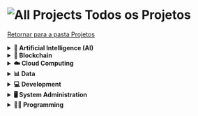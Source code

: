 <!-- # Todos os Projetos -->
# <img src="https://raw.githubusercontent.com/Tarikul-Islam-Anik/Animated-Fluent-Emojis/master/Emojis/Objects/Hammer%20and%20Wrench.png" alt="All Projects" width="45px"> Todos os Projetos
[Retornar para a pasta Projetos](../)

<details><summary><b>🧠 Artificial Intelligence (AI)</b></summary>
  <ul>
    <li>boot_023: <a href="https://github.com/PedroHeeger/boot/tree/main/dio/ai/boot_023">Bootcamp Nexa - Machine Learning para Iniciantes na AWS   <img src="https://github.com/PedroHeeger/boot/blob/main/dio/ai/boot_023/0-aux/logo_boot.png" alt="boot_023" style="height:25px; width:auto;"></a></li>
    <li>boot_024: <a href="https://github.com/PedroHeeger/boot/tree/main/dio/ai/boot_024">Formação Fundamentos de Inteligência Artificial   <img src="https://github.com/PedroHeeger/boot/blob/main/dio/ai/boot_024/0-aux/logo_boot.png" alt="boot_024" style="height:25px; width:auto;"></a></li>
    <li>boot_028: <a href="https://github.com/PedroHeeger/boot/tree/main/dio/ai/boot_028">Bootcamp Nexa - Fundamentos de IA Generativa e Claude 3   <img src="https://github.com/PedroHeeger/boot/blob/main/dio/ai/boot_028/0-aux/logo_boot.png" alt="boot_028" style="height:25px; width:auto;"></a></li>
    <li>boot_029: <a href="https://github.com/PedroHeeger/boot/tree/main/dio/ai/boot_029">Nexa - Engenharia de Prompts na AWS com Claude   <img src="https://github.com/PedroHeeger/boot/blob/main/dio/ai/boot_029/0-aux/logo_boot.png" alt="boot_029" style="height:25px; width:auto;"></a></li>
  </ul>
</details>

<details><summary><b>🔗 Blockchain</b></summary>
  <ul>
    <li>boot_025: <a href="https://github.com/PedroHeeger/boot/tree/main/dio/blockchain/boot_025">Formação Blockchain Specialist <img src="https://github.com/PedroHeeger/boot/blob/main/dio/blockchain/boot_025/0-aux/logo_boot.png" alt="boot_025" style="height:25px; width:auto;"></a></li>
    <li>boot_026: <a href="https://github.com/PedroHeeger/boot/tree/main/dio/blockchain/boot_026">Formação Web3 Fundamentals <img src="https://github.com/PedroHeeger/boot/blob/main/dio/blockchain/boot_026/0-aux/logo_boot.png" alt="boot_026" style="height:25px; width:auto;"></a></li>
    <li>boot_027: <a href="https://github.com/PedroHeeger/boot/tree/main/dio/blockchain/boot_027">Binance - Blockchain Developer with Solidity <img src="https://github.com/PedroHeeger/boot/blob/main/dio/blockchain/boot_027/0-aux/logo_boot.png" alt="boot_027" style="height:25px; width:auto;"></a></li>
  </ul>
</details>

<details><summary><b>☁️ Cloud Computing</b></summary>
  <ul>
    <li><details><summary>AWS <img src="https://cdn.jsdelivr.net/gh/devicons/devicon@latest/icons/amazonwebservices/amazonwebservices-original-wordmark.svg" alt="aws" style="height:25px; width:auto;"></summary>
        <ul>
          <li>boot_011: <a href="https://github.com/PedroHeeger/boot/tree/main/dio/aws/boot_011">Bootcamp Cloud AWS <img src="https://github.com/PedroHeeger/boot/blob/main/dio/aws/boot_011/0-aux/logo_boot.png" alt="boot_011" style="height:25px; width:auto;"></a></li>
          <li>boot_012: <a href="https://github.com/PedroHeeger/boot/tree/main/dio/aws/boot_012">Formação AWS Cloud Practitioner Certification <img src="https://github.com/PedroHeeger/boot/blob/main/dio/aws/boot_012/0-aux/logo_boot.png" alt="boot_012" style="height:25px; width:auto;"></a></li>
          <li>boot_013: <a href="https://github.com/PedroHeeger/boot/tree/main/dio/aws/boot_013">Descubra a Nuvem AWS - Nexa Resources <img src="https://github.com/PedroHeeger/boot/blob/main/dio/aws/boot_013/0-aux/logo_boot.png" alt="boot_013" style="height:25px; width:auto;"></a></li>
          <li>boot_014: <a href="https://github.com/PedroHeeger/boot/tree/main/dio/aws/boot_014">Descubra a Nuvem AWS – LocalizaLabs <img src="https://github.com/PedroHeeger/boot/blob/main/dio/aws/boot_014/0-aux/logo_boot.png" alt="boot_014" style="height:25px; width:auto;"></a></li>
          <li>curso_092: <a href="https://github.com/PedroHeeger/course/tree/main/aws_skill_builder/aws/curso_092">Introduction to Amazon Elastic Compute Cloud (EC2) <img src="https://github.com/PedroHeeger/course/blob/main/aws_skill_builder/aws/curso_092/0-aux/logo_course.png" alt="curso_092" style="height:25px; width:auto;"></a></li>
          <li>curso_093: <a href="https://github.com/PedroHeeger/course/tree/main/aws_skill_builder/aws/curso_093">AWS Compute Services Overview <img src="https://github.com/PedroHeeger/course/blob/main/aws_skill_builder/aws/curso_093/0-aux/logo_course.png" alt="curso_093" style="height:25px; width:auto;"></a></li>
          <li>curso_094: <a href="https://github.com/PedroHeeger/course/tree/main/aws_skill_builder/aws/curso_094">Elementos essenciais do AWS Cloud Practitioner <img src="https://github.com/PedroHeeger/course/blob/main/aws_skill_builder/aws/curso_094/0-aux/logo_course.png" alt="curso_094" style="height:25px; width:auto;"></a></li>
          <li>curso_096: <a href="https://github.com/PedroHeeger/course/tree/main/aws_skill_builder/aws/curso_096">Introduction to AWS Command Line Interface (CLI) <img src="https://github.com/PedroHeeger/course/blob/main/aws_skill_builder/aws/curso_096/0-aux/logo_course.png" alt="curso_096" style="height:25px; width:auto;"></a></li>
          <li>curso_097: <a href="https://github.com/PedroHeeger/course/tree/main/aws_skill_builder/aws/curso_097">Introduction to Amazon EC2 Systems Manager <img src="https://github.com/PedroHeeger/course/blob/main/aws_skill_builder/aws/curso_097/0-aux/logo_course.png" alt="curso_097" style="height:25px; width:auto;"></a></li>
          <li>curso_098: <a href="https://github.com/PedroHeeger/course/tree/main/aws_skill_builder/aws/curso_098">AWS Identity and Access Management - Basics <img src="https://github.com/PedroHeeger/course/blob/main/aws_skill_builder/aws/curso_098/0-aux/logo_course.png" alt="curso_098" style="height:25px; width:auto;"></a></li>
          <li>curso_099: <a href="https://github.com/PedroHeeger/course/tree/main/aws_skill_builder/aws/curso_099">Introduction to AWS Identity and Access Management (IAM) <img src="https://github.com/PedroHeeger/course/blob/main/aws_skill_builder/aws/curso_099/0-aux/logo_course.png" alt="curso_099" style="height:25px; width:auto;"></a></li>
          <li>curso_100: <a href="https://github.com/PedroHeeger/course/tree/main/aws_skill_builder/aws/curso_100">AWS Identity and Access Management - Architecture and Terminology <img src="https://github.com/PedroHeeger/course/blob/main/aws_skill_builder/aws/curso_100/0-aux/logo_course.png" alt="curso_100" style="height:25px; width:auto;"></a></li>
          <li>curso_101: <a href="https://github.com/PedroHeeger/course/tree/main/aws_skill_builder/aws/curso_101">Authentication and Authorization with AWS Identity and Access Management <img src="https://github.com/PedroHeeger/course/blob/main/aws_skill_builder/aws/curso_101/0-aux/logo_course.png" alt="curso_101" style="height:25px; width:auto;"></a></li>
          <li>curso_102: <a href="https://github.com/PedroHeeger/course/tree/main/aws_skill_builder/aws/curso_102">Introduction to Amazon Elastic Container Service <img src="https://github.com/PedroHeeger/course/blob/main/aws_skill_builder/aws/curso_102/0-aux/logo_course.png" alt="curso_102" style="height:25px; width:auto;"></a></li>
          <li>curso_103: <a href="https://github.com/PedroHeeger/course/tree/main/aws_skill_builder/aws/curso_103">Introduction to Amazon Elastic Container Registry <img src="https://github.com/PedroHeeger/course/blob/main/aws_skill_builder/aws/curso_103/0-aux/logo_course.png" alt="curso_103" style="height:25px; width:auto;"></a></li>
          <li>curso_104: <a href="https://github.com/PedroHeeger/course/tree/main/aws_skill_builder/aws/curso_104">Introduction to AWS Fargate <img src="https://github.com/PedroHeeger/course/blob/main/aws_skill_builder/aws/curso_104/0-aux/logo_course.png" alt="curso_104" style="height:25px; width:auto;"></a></li>
          <li>curso_105: <a href="https://github.com/PedroHeeger/course/tree/main/aws_skill_builder/aws/curso_105">Amazon Elastic Container Service (ECS) Primer <img src="https://github.com/PedroHeeger/course/blob/main/aws_skill_builder/aws/curso_105/0-aux/logo_course.png" alt="curso_105" style="height:25px; width:auto;"></a></li>
          <li>curso_106: <a href="https://github.com/PedroHeeger/course/tree/main/aws_skill_builder/aws/curso_106">Introduction to Containers <img src="https://github.com/PedroHeeger/course/blob/main/aws_skill_builder/aws/curso_106/0-aux/logo_course.png" alt="curso_106" style="height:25px; width:auto;"></a></li>
          <li>curso_107: <a href="https://github.com/PedroHeeger/course/tree/main/aws_skill_builder/aws/curso_107">Deep Dive on AWS Fargate: Building Serverless Containers at Scale <img src="https://github.com/PedroHeeger/course/blob/main/aws_skill_builder/aws/curso_107/0-aux/logo_course.png" alt="curso_107" style="height:25px; width:auto;"></a></li>
          <li>curso_109: <a href="https://github.com/PedroHeeger/course/tree/main/aws_skill_builder/aws/curso_109">Introduction to AWS Auto Scaling <img src="https://github.com/PedroHeeger/course/blob/main/aws_skill_builder/aws/curso_109/0-aux/logo_course.png" alt="curso_109" style="height:25px; width:auto;"></a></li>
          <li>curso_110: <a href="https://github.com/PedroHeeger/course/tree/main/aws_skill_builder/aws/curso_110">Introduction to Amazon Elastic Load Balancer - Application <img src="https://github.com/PedroHeeger/course/blob/main/aws_skill_builder/aws/curso_110/0-aux/logo_course.png" alt="curso_110" style="height:25px; width:auto;"></a></li>
          <li>curso_111: <a href="https://github.com/PedroHeeger/course/tree/main/aws_skill_builder/aws/curso_111">Introdução ao Amazon Bedrock <img src="https://github.com/PedroHeeger/course/blob/main/aws_skill_builder/aws/curso_111/0-aux/logo_course.png" alt="curso_111" style="height:25px; width:auto;"></a></li>
          <li>curso_112: <a href="https://github.com/PedroHeeger/course/tree/main/aws_skill_builder/aws/curso_112">Amazon CodeWhisperer: Introdução <img src="https://github.com/PedroHeeger/course/blob/main/aws_skill_builder/aws/curso_112/0-aux/logo_course.png" alt="curso_112" style="height:25px; width:auto;"></a></li>
          <li>curso_114: <a href="https://github.com/PedroHeeger/course/tree/main/aws_skill_builder/aws/curso_114">Amazon EKS Primer <img src="https://github.com/PedroHeeger/course/blob/main/aws_skill_builder/aws/curso_114/0-aux/logo_course.png" alt="curso_114" style="height:25px; width:auto;"></a></li>
          <li>curso_117: <a href="https://github.com/PedroHeeger/course/tree/main/outros/henrylle_maia/aws/curso_117">Domine AWS com Henrylle Maia <img src="https://github.com/PedroHeeger/course/blob/main/outros/henrylle_maia/aws/curso_117/0-aux/logo_course.png" alt="curso_117" style="height:25px; width:auto;"></a></li>
          <li>boot_022: <a href="https://github.com/PedroHeeger/boot/tree/main/edn/aws/boot_022">AWS re/Start - Cloud Computing <img src="https://github.com/PedroHeeger/boot/blob/main/edn/aws/boot_022/0-aux/logo_boot.png" alt="boot_022" style="height:25px; width:auto;"></a></li>
        </ul>
      </details></li>
  </ul>
</details>

<details><summary><b>📊 Data</b></summary>
  <ul>
    <li><details><summary><b>📊 Business Intelligence (BI)</b></summary>
      <ul>
        <li><details><summary>Power BI <img src="https://github.com/PedroHeeger/main/blob/main/0-aux/logos/software/microsoft_powerbi.png" alt="powerbi" style="height:25px; width:auto;"></summary>
          <ul>
            <li>curso_041: <a href="https://github.com/PedroHeeger/course/tree/main/hashtag/power_bi/curso_041">Intensivão de Power BI 2023 <img src="https://github.com/PedroHeeger/course/blob/main/hashtag/power_bi/curso_041/0-aux/logo_course.png" alt="curso_041" style="height:25px; width:auto;"></a></li>
            <li>curso_043: <a href="https://github.com/PedroHeeger/course/tree/main/simplifica_trein/power_bi/curso_043">Simplifica Power Excel <img src="https://github.com/PedroHeeger/course/blob/main/simplifica_trein/power_bi/curso_043/0-aux/logo_course.png" alt="curso_043" style="height:25px; width:auto;"></a></li>
            <li>curso_048: <a href="https://github.com/PedroHeeger/course/tree/main/xperiun/power_bi/curso_048">Minicurso Power BI Experience <img src="https://github.com/PedroHeeger/course/blob/main/xperiun/power_bi/curso_048/0-aux/logo_course.png" alt="curso_048" style="height:25px; width:auto;"></a></li>
            <li>curso_051: <a href="https://github.com/PedroHeeger/course/tree/main/xperiun/power_bi/curso_051">Desafio Missão ZERO - Bootcamp HPN <img src="https://github.com/PedroHeeger/course/blob/main/xperiun/power_bi/curso_051/0-aux/logo_course.png" alt="curso_051" style="height:25px; width:auto;"></a></li>
            <li>curso_069: <a href="https://github.com/PedroHeeger/course/tree/main/xperiun/power_bi/curso_069">Desafio Kickstart 1 | Atendimento Laboratorial <img src="https://github.com/PedroHeeger/course/blob/main/xperiun/power_bi/curso_069/0-aux/logo_course.png" alt="curso_069" style="height:25px; width:auto;"></a></li>
            <li>curso_074: <a href="https://github.com/PedroHeeger/course/tree/main/xperiun/power_bi/curso_074">002 - Desafio Kickstart | Filmes Netflix <img src="https://github.com/PedroHeeger/course/blob/main/xperiun/power_bi/curso_074/0-aux/logo_course.png" alt="curso_074" style="height:25px; width:auto;"></a></li>
            <li>curso_075: <a href="https://github.com/PedroHeeger/course/tree/main/simplifica_trein/power_bi/curso_075">Simplifica Power BI <img src="https://github.com/PedroHeeger/course/blob/main/simplifica_trein/power_bi/curso_075/0-aux/logo_course.png" alt="curso_075" style="height:25px; width:auto;"></a></li>
          </ul>
        </details></li>
      </ul>
    </details></li>
    <li><details><summary><b>🗄️ Databases</b></summary>
      <ul>
        <li><details><summary>MySQL Server <img src="https://cdn.jsdelivr.net/gh/devicons/devicon/icons/mysql/mysql-original.svg" alt="mysql_server" style="height:25px; width:auto;"></summary>
          <ul>
            <li>boot_<a href="">a <img src="" alt="" style="height:25px; width:auto;"></a></li>
          </ul>
        </details></li>
      </ul>
    </details></li>
    <li><details><summary><b>🟠 Data - Big Data</b></summary>
        <ul>
            <li><details><summary>Apache Kafka <img src="https://cdn.jsdelivr.net/gh/devicons/devicon/icons/apachekafka/apachekafka-original.svg" alt="apache_kafka" style="height:25px; width:auto;"></summary>
                <ul>
                <li>boot_<a href="">a <img src="" alt="" style="height:25px; width:auto;"></a></li>
                </ul>
            </details></li>
            <li><details><summary>Apache Spark <img src="https://github.com/PedroHeeger/main/blob/main/0-aux/logos/software/apache_spark.png" alt="apache_spark" style="height:25px; width:auto;"></summary>
                <ul>
                <li>boot_<a href="">a <img src="" alt="" style="height:25px; width:auto;"></a></li>
                </ul>
            </details></li>
            <li><details><summary>Databricks <img src="https://github.com/PedroHeeger/main/blob/main/0-aux/logos/sites/databricks.png" alt="databricks" style="height:25px; width:auto;"></summary>
                <ul>
                <li>boot_<a href="">a <img src="" alt="" style="height:25px; width:auto;"></a></li>
                </ul>
            </details></li>
            <li><details><summary>Apache Airflow   <img src="https://github.com/PedroHeeger/main/blob/main/0-aux/logos/software/apache_airflow.png" alt="apache_airflow" style="height:25px; width:auto;"></summary>
                <ul>
                    <li>boot_<a href="">a   <img src="" alt="" style="height:25px; width:auto;"></a></li>
                </ul>
            </details></li>
        </ul>
    </details>
  </ul>
</details>

<details><summary><b>💻 Development</b></summary>
  <ul>
    <li><details><summary><b>🐳 Container</b></summary>
      <ul>
        <li><details><summary>Docker <img src="https://cdn.jsdelivr.net/gh/devicons/devicon/icons/docker/docker-original.svg" alt="docker" style="height:25px; width:auto;"></summary>
          <ul>
            <li>boot_006: <a href="https://github.com/PedroHeeger/boot/tree/main/dio/docker/boot_006">Formação Docker Fundamentals <img src="https://github.com/PedroHeeger/boot/blob/main/dio/docker/boot_006/0-aux/logo_boot.png" alt="boot_006" style="height:25px; width:auto;"></a></li>
            <li>curso_084: <a href="https://github.com/PedroHeeger/course/tree/main/4.linux/docker/curso_084">Containers Fundamentals <img src="https://github.com/PedroHeeger/course/blob/main/4.linux/docker/curso_084/0-aux/logo_course.jpg" alt="curso_084" style="height:25px; width:auto;"></a></li>
          </ul>
        </details></li>
        <li><details><summary>Kubernetes <img src="https://cdn.jsdelivr.net/gh/devicons/devicon/icons/kubernetes/kubernetes-plain.svg" alt="kubernetes" style="height:25px; width:auto;"></summary>
          <ul>
            <li>boot_015: <a href="https://github.com/PedroHeeger/boot/tree/main/dio/kubernetes/boot_015">Formação Kubernetes Fundamentals <img src="https://github.com/PedroHeeger/boot/blob/main/dio/kubernetes/boot_015/0-aux/logo_boot.png" alt="boot_015" style="height:25px; width:auto;"></a></li>
          </ul>
        </details></li>
      </ul>
    </details></li>
    <li><details><summary><b>🚀 CI/CD</b></summary>
      <ul>
        <li><details><summary>GitHub Actions <img src="https://github.com/PedroHeeger/main/blob/main/0-aux/logos/software/github_actions.png" alt="github_actions" style="height:25px; width:auto;"></summary>
          <ul>
            <li>boot_<a href="">a <img src="" alt="" style="height:25px; width:auto;"></a></li>
          </ul>
        </details></li>
      </ul>
    </details></li>
    <li><details><summary><b>🛠️ DevOps</b></summary>
      <ul>
        <li><details><summary>DevOps <img src="https://github.com/PedroHeeger/main/blob/main/0-aux/logos/content/devops.png" alt="devops" style="height:25px; width:auto;"></summary>
          <ul>
            <li>curso_081: <a href="https://github.com/PedroHeeger/course/blob/main/outros/fabricio_veronez/devops/curso_081">Imersão DevOps & Cloud 1 <img src="https://github.com/PedroHeeger/course/blob/main/outros/fabricio_veronez/devops/curso_081/0-aux/logo_course.png" alt="curso_081" style="height:25px; width:auto;"></a></li>
            <li>curso_085: <a href="https://github.com/PedroHeeger/course/tree/main/4.linux/devops/curso_085">DevOps Essentials <img src="https://github.com/PedroHeeger/course/blob/main/4.linux/devops/curso_085/0-aux/logo_course.jpg" alt="curso_085" style="height:25px; width:auto;"></a></li>
            <li>curso_116: <a href="https://github.com/PedroHeeger/course/blob/main/outros/fabricio_veronez/devops/curso_116">Imersão Docker e Kubernetes <img src="https://github.com/PedroHeeger/course/blob/main/outros/fabricio_veronez/devops/curso_116/0-aux/logo_course.png" alt="curso_116" style="height:25px; width:auto;"></a></li>
            <li>boot_017: <a href="https://github.com/PedroHeeger/boot/tree/main/dio/devops/boot_017">Formação DevOps Fundamentals <img src="https://github.com/PedroHeeger/boot/blob/main/dio/devops/boot_017/0-aux/logo_boot.png" alt="boot_017" style="height:25px; width:auto;"></a></li>
            <li>boot_020: <a href="https://github.com/PedroHeeger/boot/tree/main/dio/devops/boot_020">Jornada DevOps com AWS - Impulso <img src="https://github.com/PedroHeeger/boot/blob/main/dio/devops/boot_020/0-aux/logo_boot.webp" alt="boot_020" style="height:25px; width:auto;"></a></li>
          </ul>
        </details></li>
      </ul>
    </details></li>
    <li><details><summary><b>🔃 Versioning</b></summary>
      <ul>
        <li><details><summary>???</summary>
          <ul>
            <li>boot_<a href="">a <img src="" alt="" style="height:25px; width:auto;"></a></li>
          </ul>
        </details></li>
      </ul>
    </details></li>
  </ul>
</details>

<details><summary><b>🖥️ System Administration</b></summary>
  <ul>
    <li><details><summary><b>🧰 Configuration Management (CM)</b></summary>
        <ul>
          <li>
            <details>
              <summary>Terraform <img src="https://cdn.jsdelivr.net/gh/devicons/devicon/icons/terraform/terraform-original.svg" alt="terraform" style="height:25px; width:auto;"></summary>
              <ul>
                <li>boot_<a href="">a <img src="" alt="" style="height:25px; width:auto;"></a></li>
              </ul>
            </details>
          </li>
        </ul>
      </details>
    </li>
    <li><details><summary><b>🖥️ Operating System (OS)</b></summary>
        <ul>
            <li><details><summary>Linux <img src="https://cdn.jsdelivr.net/gh/devicons/devicon/icons/linux/linux-original.svg" alt="linux" style="height:25px; width:auto;"></summary>
            <ul>
                <li>boot_003: <a href="https://github.com/PedroHeeger/boot/tree/main/dio/linux/boot_003">Linux do Zero <img src="https://github.com/PedroHeeger/boot/blob/main/dio/linux/boot_003/0-aux/logo_boot.png" alt="boot_003" style="height:25px; width:auto;"></a></li>
                <li>boot_004: <a href="https://github.com/PedroHeeger/boot/tree/main/dio/linux/boot_004">Linux Experience <img src="https://github.com/PedroHeeger/boot/blob/main/dio/linux/boot_004/0-aux/logo_boot.png" alt="boot_004" style="height:25px; width:auto;"></a></li>
                <li>boot_005: <a href="https://github.com/PedroHeeger/boot/tree/main/dio/linux/boot_005">Formação Linux Fundamentals <img src="https://github.com/PedroHeeger/boot/blob/main/dio/linux/boot_005/0-aux/logo_boot.png" alt="boot_005" style="height:25px; width:auto;"></a></li>
                <li>curso_077: <a href="https://github.com/PedroHeeger/course/tree/main/4.linux/linux/curso_077">Linux Fundamentals <img src="https://github.com/PedroHeeger/course/blob/main/4.linux/linux/curso_077/0-aux/logo_course.jpg" alt="curso_077" style="height:25px; width:auto;"></a></li>
                <li>curso_083: <a href="https://github.com/PedroHeeger/course/tree/main/4.linux/linux/curso_083">Linux Essentials <img src="https://github.com/PedroHeeger/course/blob/main/4.linux/linux/curso_083/0-aux/logo_course.jpg" alt="curso_083" style="height:25px; width:auto;"></a></li>
            </ul>
            </details></li>
        </ul>
    </details></li>
  </ul>
</details>

<details><summary><b>👨‍💻 Programming</b></summary>
  <ul>
    <li><details><summary><b>👨‍💻 Programming Languages</b></summary>
      <ul>
        <li><details><summary>Java <img src="https://cdn.jsdelivr.net/gh/devicons/devicon/icons/java/java-original.svg" alt="java" style="height:25px; width:auto;"></summary>
          <ul>
            <li>boot_010: <a href="https://github.com/PedroHeeger/boot/tree/main/dio/java/boot_010">Formação Java Developer <img src="https://github.com/PedroHeeger/boot/blob/main/dio/java/boot_010/0-aux/logo_boot.png" alt="boot_010" style="height:25px; width:auto;"></a></li>
          </ul>
        </details></li>
        <li><details><summary>Python <img src="https://cdn.jsdelivr.net/gh/devicons/devicon/icons/python/python-original.svg" alt="python" style="height:25px; width:auto;"></summary>
          <ul>
            <li>curso_066: <a href="https://github.com/PedroHeeger/course/tree/main/dio/python/curso_066">Dev Week - Ifood Ciência de Dados com Python <img src="https://github.com/PedroHeeger/course/blob/main/dio/python/curso_066/0-aux/dev_week.png" alt="curso_066" style="height:25px; width:auto;"></a></li>
          </ul>
        </details></li>
        <li><details><summary>Spring <img src="https://cdn.jsdelivr.net/gh/devicons/devicon/icons/spring/spring-original.svg" alt="spring" style="height:25px; width:auto;"></summary>
          <ul>
            <li>boot_<a href="">a <img src="" alt="" style="height:25px; width:auto;"></a></li>
          </ul>
        </details></li>
      </ul>
    </details></li>
    <li><details><summary><b>💻 Shell Languages</b></summary>
      <ul>
        <li><details><summary>Windows PowerShell <img src="https://github.com/PedroHeeger/main/blob/main/0-aux/logos/software/windows_power_shell.png" alt="windows_power_shell" style="height:25px; width:auto;"></summary>
          <ul>
            <li>curso_119: <a href="https://github.com/PedroHeeger/course/tree/main/udemy/powershell/curso_119">Aprenda PowerShell do zero <img src="https://github.com/PedroHeeger/course/blob/main/udemy/powershell/curso_119/0-aux/logo_course.png" alt="curso_119" style="height:25px; width:auto;"></a></li>
          </ul>
        </details></li>
      </ul>
    </details></li>
    <li><details><summary><b>🌐 Others Languages</b></summary>
      <ul>
        <li><details><summary>HTML <img src="https://cdn.jsdelivr.net/gh/devicons/devicon/icons/html5/html5-original.svg" alt="html" style="height:25px; width:auto;"></summary>
          <ul>
            <li>boot_007: <a href="https://github.com/PedroHeeger/boot/tree/main/dio/html/boot_007">Formação HTML Web Developer <img src="https://github.com/PedroHeeger/boot/blob/main/dio/html/boot_007/0-aux/logo_boot.png" alt="boot_007" style="height:25px; width:auto;"></a></li>
          </ul>
        </details></li>
      </ul>
    </details></li>
    <li><details><summary><b>🧩 Programming Logic</b></summary>
      <ul>
        <li><details><summary>???</summary>
          <ul>
            <li>boot_<a href="">a <img src="" alt="" style="height:25px; width:auto;"></a></li>
          </ul>
        </details></li>
      </ul>
    </details></li>
  </ul>
</details>